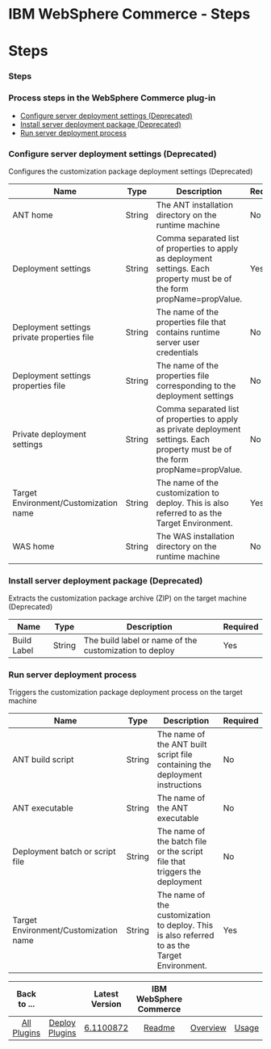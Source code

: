 
IBM WebSphere Commerce - Steps
==============================

# Steps


### Steps




### Process steps in the WebSphere Commerce plug-in

* [Configure server deployment settings (Deprecated)](#configure_server_deployment_settings_(deprecated))
* [Install server deployment package (Deprecated)](#install_server_deployment_package_(deprecated))
* [Run server deployment process](#run_server_deployment_process)


### Configure server deployment settings (Deprecated)

Configures the customization package deployment settings (Deprecated)


| Name | Type | Description | Required |
| --- | --- | --- | --- |
| ANT home | String | The ANT installation directory on the runtime machine | No |
| Deployment settings | String | Comma separated list of properties to apply as deployment settings. Each property must be of the form propName=propValue. | Yes |
| Deployment settings private properties file | String | The name of the properties file that contains runtime server user credentials | No |
| Deployment settings properties file | String | The name of the properties file corresponding to the deployment settings | No |
| Private deployment settings | String | Comma separated list of properties to apply as private deployment settings. Each property must be of the form propName=propValue. | No |
| Target Environment/Customization name | String | The name of the customization to deploy. This is also referred to as the Target Environment. | Yes |
| WAS home | String | The WAS installation directory on the runtime machine | No |

### Install server deployment package (Deprecated)

Extracts the customization package archive (ZIP) on the target machine (Deprecated)


| Name | Type | Description | Required |
| --- | --- | --- | --- |
| Build Label | String | The build label or name of the customization to deploy | Yes |

### Run server deployment process

Triggers the customization package deployment process on the target machine


| Name | Type | Description | Required |
| --- | --- | --- | --- |
| ANT build script | String | The name of the ANT built script file containing the deployment instructions | No |
| ANT executable | String | The name of the ANT executable | No |
| Deployment batch or script file | String | The name of the batch file or the script file that triggers the deployment | No |
| Target Environment/Customization name | String | The name of the customization to deploy. This is also referred to as the Target Environment. | Yes |



|Back to ...||Latest Version|IBM WebSphere Commerce ||||
| :---: | :---: | :---: | :---: | :---: | :---: | :---: |
|[All Plugins](../../index.md)|[Deploy Plugins](../README.md)|[6.1100872](https://raw.githubusercontent.com/UrbanCode/IBM-UCD-PLUGINS/main/files/WebSphereCommerce/WebSphereCommerce-6.1100872.zip)|[Readme](README.md)|[Overview](overview.md)|[Usage](usage.md)|[Downloads](downloads.md)|
